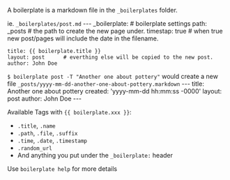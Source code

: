 A boilerplate is a markdown file in the `_boilerplates` folder.

ie. `_boilerplates/post.md`
    ---
    _boilerplate:     # boilerplate settings
        path: _posts    #   the path to create the new page under.
        timestap: true  #   when true new post/pages will include the date in the filename. 
    
    title: {{ boilerplate.title }}
    layout: post      # everthing else will be copied to the new post.
    author: John Doe

`$ boilerplate post -T "Another one about pottery"` would create a new file `_posts/yyyy-mm-dd-another-one-about-pottery.markdown`
    ---
    title: Another one about pottery
    created: 'yyyy-mm-dd hh:mm:ss -0000'
    layout: post
    author: John Doe
    ---

Available Tags with `{{ boilerplate.xxx }}`:
- `.title`, `.name`
- `.path`, `.file`, `.suffix`
- `.time`, `.date`, `.timestamp`
- `.random_url`
- And anything you put under the `_boilerplate:` header



Use `boilerplate help` for more details
